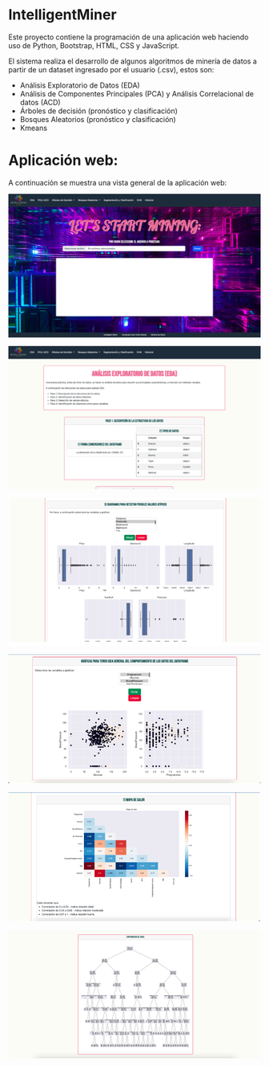 # IntelligentMiner

Este proyecto contiene la programación de una aplicación web haciendo uso de Python, Bootstrap, HTML, CSS y JavaScript.

El sistema realiza el desarrollo de algunos algoritmos de minería de datos a partir de un dataset ingresado por el usuario (.csv), estos son:
- Análisis Exploratorio de Datos (EDA)
- Análisis de Componentes Principales (PCA) y Análisis Correlacional de datos (ACD)
- Árboles de decisión (pronóstico y clasificación)
- Bosques Aleatorios (pronóstico y clasificación)
- Kmeans

# Aplicación web:
A continuación se muestra una vista general de la aplicación web:

![1](https://github.com/erikaffs12/IntelligentMiner/blob/main/app1.png)

![2](https://github.com/erikaffs12/IntelligentMiner/blob/main/app2.png)

![3](https://github.com/erikaffs12/IntelligentMiner/blob/main/app3.png)

![4](https://github.com/erikaffs12/IntelligentMiner/blob/main/app4.png)

![5](https://github.com/erikaffs12/IntelligentMiner/blob/main/app5.png)

![6](https://github.com/erikaffs12/IntelligentMiner/blob/main/app6.png)

